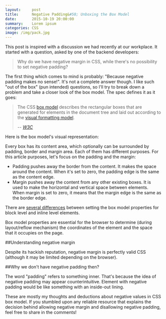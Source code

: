 ```yaml
---
layout:     post
title:      Negative Padding&#58; Unboxing the Box Model
date:       2015-10-19 20:00:00
summary:    Lorem ipsum
categories: CSS
image: /img/pack.jpg
---
```


This post is inspired with a discussion we had recently at our workplace. It started with a question, asked by one of the backend developers:

> Why do we have negative margin in CSS, while there's no possibility to set negative padding?

The first thing which comes to mind is probably: "Because negative padding makes no sense!". It's not a complete answer though. I like such "out of the box" (pun intended) questions, so I'll try to break down a problem and take a closer look of the box model. The spec defines it as it goes:

> The CSS [box model](http://www.w3.org/TR/CSS21/box.html) describes the rectangular boxes that are generated for elements in the document tree and laid out according to the [visual formatting model](http://www.w3.org/TR/CSS21/visuren.html).
>
> -- <cite>[W3C](http://www.w3.org)</cite>

Here is the box model's visual representation:

Every box has its content area, which optionally can be surrounded by padding, border and margin area. Each of them has different purposes. For this article purposes, let's focus on the padding and the margin:

- Padding pushes away the border from the content. It makes the space around the content. When it's set to zero, the padding edge is the same as the content edge. 
- Margin pushes away the content from any other existing boxes. It is used to make the horizontal and vertical space between elements. When margin is set to zero, it means that the margin edge is the same as the border edge.

There are [several differences](http://www.impressivewebs.com/difference-block-inline-css/) between setting the box model properties for block level and inline level elements.

Box model properties are essential for the browser to determine (during layout/reflow mechanism) the coordinates of the element and the space that it occupies on the page.

##Understanding negative margin

Despite its hackish reputation, negative margin is perfectly valid CSS (although it may be limited depending on the browser).

##Why we don't have negative padding then?

The word "padding" refers to something inner. That's because the idea of negative padding may appear counterintuitive. Element with negative padding would be like something with an inside-out lining.

These are mostly my thoughts and deductions about negative values in CSS box model. If you stumbled upon any reliable resource that explains the decision behind allowing negative margin and disallowing negative padding, feel free to share in the comments!


